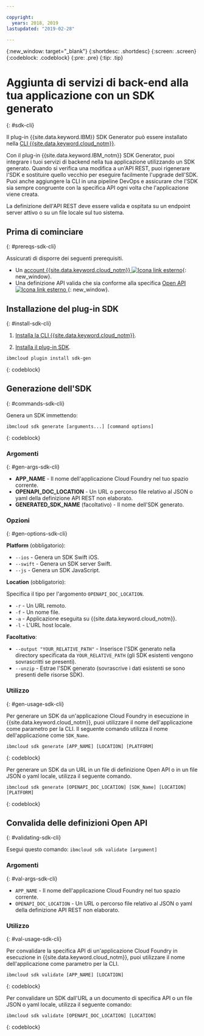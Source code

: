 ```yaml
---

copyright:
  years: 2018, 2019
lastupdated: "2019-02-28"

---
```


{:new_window: target="_blank"}
{:shortdesc: .shortdesc}
{:screen: .screen}
{:codeblock: .codeblock}
{:pre: .pre}
{:tip: .tip}

# Aggiunta di servizi di back-end alla tua applicazione con un SDK generato
{: #sdk-cli}

Il plug-in {{site.data.keyword.IBM}} SDK Generator può essere installato nella [CLI {{site.data.keyword.cloud_notm}}](/docs/cli/index.html).

Con il plug-in {{site.data.keyword.IBM_notm}} SDK Generator, puoi integrare i tuoi servizi di backend nella tua applicazione utilizzando un SDK generato. Quando si verifica una modifica a un'API REST, puoi rigenerare l'SDK e sostituire quello vecchio per eseguire facilmente l'upgrade dell'SDK. Puoi anche aggiungere la CLI in una pipeline DevOps e assicurare che l'SDK sia sempre congruente con la specifica API ogni volta che l'applicazione viene creata.

La definizione dell'API REST deve essere valida e ospitata su un endpoint server attivo o su un file locale sul tuo sistema.

## Prima di cominciare
{: #prereqs-sdk-cli}

Assicurati di disporre dei seguenti prerequisiti.

* Un [account {{site.data.keyword.cloud_notm}} ![Icona link esterno](../../icons/launch-glyph.svg "Icona link esterno")](http://cloud.ibm.com){: new_window}.
* Una definizione API valida che sia conforme alla specifica [ Open API ![Icona link esterno](../../icons/launch-glyph.svg "Icona link esterno") ](https://www.openapis.org/){: new_window}.

## Installazione del plug-in SDK
{: #install-sdk-cli}

1. [Installa la CLI {{site.data.keyword.cloud_notm}}](/docs/cli/index.html).

2. [Installa il plug-in SDK](/docs/cli/sdk/index.html).
  ```
  ibmcloud plugin install sdk-gen
  ```
  {: codeblock}

## Generazione dell'SDK
{: #commands-sdk-cli}

Genera un SDK immettendo:
```
ibmcloud sdk generate [arguments...] [command options]
```
{: codeblock}

### Argomenti
{: #gen-args-sdk-cli}

* **APP_NAME** - Il nome dell'applicazione Cloud Foundry nel tuo spazio corrente.
* **OPENAPI_DOC_LOCATION** - Un URL o percorso file relativo al JSON o yaml della definizione API REST non elaborato.
* **GENERATED_SDK_NAME** (facoltativo) - Il nome dell'SDK generato.

### Opzioni
{: #gen-options-sdk-cli}

**Platform** (obbligatorio):
  * `--ios` - Genera un SDK Swift iOS.
  * `--swift` - Genera un SDK server Swift.
  * `--js` - Genera un SDK JavaScript.

**Location** (obbligatorio):

Specifica il tipo per l'argomento `OPENAPI_DOC_LOCATION`.

  * `-r` - Un URL remoto.
  * `-f` - Un nome file.
  * `-a` - Applicazione eseguita su {{site.data.keyword.cloud_notm}}.
  * `-l` - L'URL host locale.

**Facoltativo**:
  * `--output "YOUR_RELATIVE_PATH"` - Inserisce l'SDK generato nella directory specificata da `YOUR_RELATIVE_PATH` (gli SDK esistenti vengono sovrascritti se presenti).
  * `--unzip` - Estrae l'SDK generato (sovrascrive i dati esistenti se sono presenti delle risorse SDK).

### Utilizzo
{: #gen-usage-sdk-cli}

Per generare un SDK da un'applicazione Cloud Foundry in esecuzione in {{site.data.keyword.cloud_notm}}, puoi utilizzare il nome dell'applicazione come parametro per la CLI. Il seguente comando utilizza il nome dell'applicazione come `SDK_Name`.

```
ibmcloud sdk generate [APP_NAME] [LOCATION] [PLATFORM]
```
{: codeblock}

Per generare un SDK da un URL in un file di definizione Open API o in un file JSON o yaml locale, utilizza il seguente comando.

```
ibmcloud sdk generate [OPENAPI_DOC_LOCATION] [SDK_Name] [LOCATION] [PLATFORM]
```
{: codeblock}


## Convalida delle definizioni Open API
{: #validating-sdk-cli}

Esegui questo comando: `ibmcloud sdk validate [argument]`

### Argomenti
{: #val-args-sdk-cli}

* `APP_NAME` - Il nome dell'applicazione Cloud Foundry nel tuo spazio corrente.
* `OPENAPI_DOC_LOCATION` - Un URL o percorso file relativo al JSON o yaml della definizione API REST non elaborato.

### Utilizzo
{: #val-usage-sdk-cli}

Per convalidare la specifica API di un'applicazione Cloud Foundry in esecuzione in {{site.data.keyword.cloud_notm}}, puoi utilizzare il nome dell'applicazione come parametro per la CLI.
```
ibmcloud sdk validate [APP_NAME] [LOCATION]
```
{: codeblock}

Per convalidare un SDK dall'URL a un documento di specifica API o un file JSON o yaml locale, utilizza il seguente comando:
```
ibmcloud sdk validate [OPENAPI_DOC_LOCATION] [LOCATION]
```
{: codeblock}

